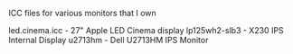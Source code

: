 ICC files for various monitors that I own

led.cinema.icc - 27" Apple LED Cinema display
lp125wh2-slb3 - X230 IPS Internal Display
u2713hm - Dell U2713HM IPS Monitor
